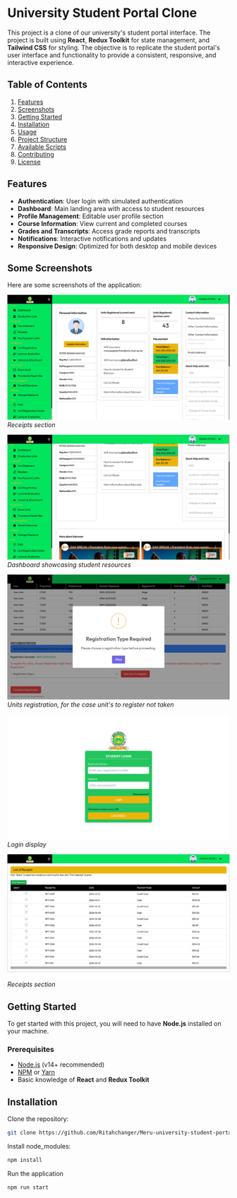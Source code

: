 # University Student Portal Clone

This project is a clone of our university's student portal interface. The project is built using **React**, **Redux Toolkit** for state management, and **Tailwind CSS** for styling. The objective is to replicate the student portal's user interface and functionality to provide a consistent, responsive, and interactive experience.

## Table of Contents

1. [Features](#features)
2. [Screenshots](#screenshots)
3. [Getting Started](#getting-started)
4. [Installation](#installation)
5. [Usage](#usage)
6. [Project Structure](#project-structure)
7. [Available Scripts](#available-scripts)
8. [Contributing](#contributing)
9. [License](#license)

## Features

- **Authentication**: User login with simulated authentication
- **Dashboard**: Main landing area with access to student resources
- **Profile Management**: Editable user profile section
- **Course Information**: View current and completed courses
- **Grades and Transcripts**: Access grade reports and transcripts
- **Notifications**: Interactive notifications and updates
- **Responsive Design**: Optimized for both desktop and mobile devices

## Some Screenshots

Here are some screenshots of the application:

![Grades and Transcripts](src/screenshots/screen5.png)
*Receipts section*

![Dashboard](src/screenshots/screen1.png)
*Dashboard showcasing student resources*

![Profile Management](src/screenshots/screen2.png)
*Units registration, for the case unit's to register not taken*

![Course Information](src/screenshots/screen3.png)
*Login display*

![Grades and Transcripts](src/screenshots/screen6.png)
*Receipts section*

## Getting Started

To get started with this project, you will need to have **Node.js** installed on your machine.

### Prerequisites

- [Node.js](https://nodejs.org/) (v14+ recommended)
- [NPM](https://www.npmjs.com/) or [Yarn](https://yarnpkg.com/)
- Basic knowledge of **React** and **Redux Toolkit**

## Installation

Clone the repository:

   ```bash
   git clone https://github.com/Ritahchanger/Meru-university-student-portal-clone.git
   ```
Install node_modules:

   ```bash
   npm install
```

Run the application

```bash
npm run start